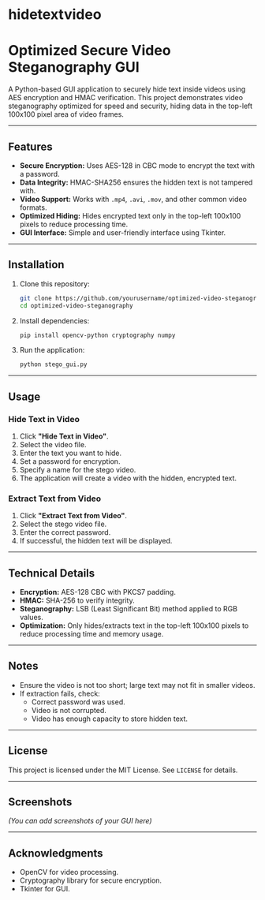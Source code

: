 # hidetextvideo
# Optimized Secure Video Steganography GUI

A Python-based GUI application to securely hide text inside videos using AES encryption and HMAC verification. This project demonstrates video steganography optimized for speed and security, hiding data in the top-left 100x100 pixel area of video frames.

---

## Features

- **Secure Encryption:** Uses AES-128 in CBC mode to encrypt the text with a password.
- **Data Integrity:** HMAC-SHA256 ensures the hidden text is not tampered with.
- **Video Support:** Works with `.mp4`, `.avi`, `.mov`, and other common video formats.
- **Optimized Hiding:** Hides encrypted text only in the top-left 100x100 pixels to reduce processing time.
- **GUI Interface:** Simple and user-friendly interface using Tkinter.

---

## Installation

1. Clone this repository:
    ```bash
    git clone https://github.com/yourusername/optimized-video-steganography.git
    cd optimized-video-steganography
    ```

2. Install dependencies:
    ```bash
    pip install opencv-python cryptography numpy
    ```

3. Run the application:
    ```bash
    python stego_gui.py
    ```

---

## Usage

### Hide Text in Video
1. Click **"Hide Text in Video"**.
2. Select the video file.
3. Enter the text you want to hide.
4. Set a password for encryption.
5. Specify a name for the stego video.
6. The application will create a video with the hidden, encrypted text.

### Extract Text from Video
1. Click **"Extract Text from Video"**.
2. Select the stego video file.
3. Enter the correct password.
4. If successful, the hidden text will be displayed.

---

## Technical Details

- **Encryption:** AES-128 CBC with PKCS7 padding.
- **HMAC:** SHA-256 to verify integrity.
- **Steganography:** LSB (Least Significant Bit) method applied to RGB values.
- **Optimization:** Only hides/extracts text in the top-left 100x100 pixels to reduce processing time and memory usage.

---

## Notes

- Ensure the video is not too short; large text may not fit in smaller videos.
- If extraction fails, check:
  - Correct password was used.
  - Video is not corrupted.
  - Video has enough capacity to store hidden text.

---

## License

This project is licensed under the MIT License. See `LICENSE` for details.

---

## Screenshots

*(You can add screenshots of your GUI here)*

---

## Acknowledgments

- OpenCV for video processing.
- Cryptography library for secure encryption.
- Tkinter for GUI.

